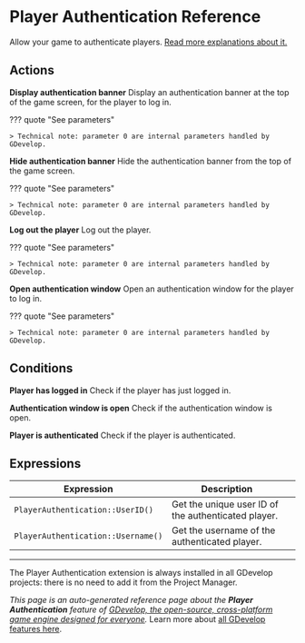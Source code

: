 # Player Authentication Reference

Allow your game to authenticate players. [Read more explanations about it.](/gdevelop5/all-features/player-authentication)

## Actions

**Display authentication banner**
Display an authentication banner at the top of the game screen, for the player to log in.

??? quote "See parameters"



    > Technical note: parameter 0 are internal parameters handled by GDevelop.

**Hide authentication banner**
Hide the authentication banner from the top of the game screen.

??? quote "See parameters"



    > Technical note: parameter 0 are internal parameters handled by GDevelop.

**Log out the player**
Log out the player.

??? quote "See parameters"



    > Technical note: parameter 0 are internal parameters handled by GDevelop.

**Open authentication window**
Open an authentication window for the player to log in.

??? quote "See parameters"



    > Technical note: parameter 0 are internal parameters handled by GDevelop.

## Conditions

**Player has logged in**
Check if the player has just logged in.

**Authentication window is open**
Check if the authentication window is open.

**Player is authenticated**
Check if the player is authenticated.

## Expressions

| Expression | Description |  |
|-----|-----|-----|
| `PlayerAuthentication::UserID()` | Get the unique user ID of the authenticated player. ||
| `PlayerAuthentication::Username()` | Get the username of the authenticated player. ||



---

The Player Authentication extension is always installed in all GDevelop projects: there is no need to add it from the Project Manager.

*This page is an auto-generated reference page about the **Player Authentication** feature of [GDevelop, the open-source, cross-platform game engine designed for everyone](https://gdevelop.io/).* Learn more about [all GDevelop features here](/gdevelop5/all-features).